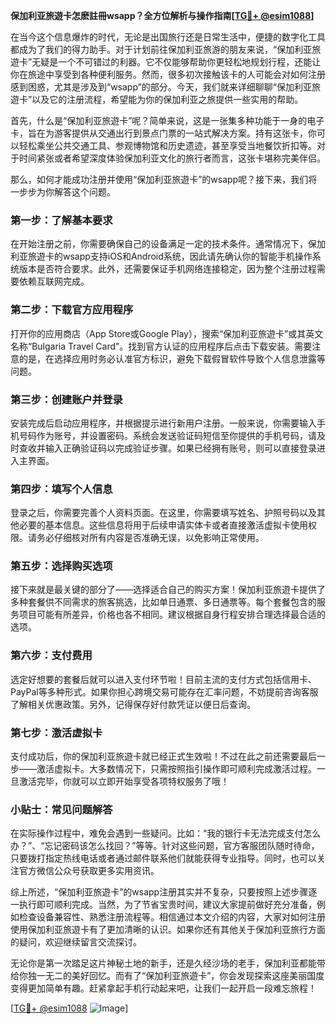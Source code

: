 **保加利亚旅遊卡怎麽註冊wsapp？全方位解析与操作指南[[TG💪+ @esim1088](https://t.me/s/esim1088)]**

在当今这个信息爆炸的时代，无论是出国旅行还是日常生活中，便捷的数字化工具都成为了我们的得力助手。对于计划前往保加利亚旅游的朋友来说，“保加利亚旅遊卡”无疑是一个不可错过的利器。它不仅能够帮助你更轻松地规划行程，还能让你在旅途中享受到各种便利服务。然而，很多初次接触该卡的人可能会对如何注册感到困惑，尤其是涉及到“wsapp”的部分。今天，我们就来详细聊聊“保加利亚旅遊卡”以及它的注册流程，希望能为你的保加利亚之旅提供一些实用的帮助。

首先，什么是“保加利亚旅遊卡”呢？简单来说，这是一张集多种功能于一身的电子卡，旨在为游客提供从交通出行到景点门票的一站式解决方案。持有这张卡，你可以轻松乘坐公共交通工具、参观博物馆和历史遗迹，甚至享受当地餐饮折扣等。对于时间紧张或者希望深度体验保加利亚文化的旅行者而言，这张卡堪称完美伴侣。

那么，如何才能成功注册并使用“保加利亚旅遊卡”的wsapp呢？接下来，我们将一步步为你解答这个问题。

### 第一步：了解基本要求

在开始注册之前，你需要确保自己的设备满足一定的技术条件。通常情况下，保加利亚旅遊卡的wsapp支持iOS和Android系统，因此请先确认你的智能手机操作系统版本是否符合要求。此外，还需要保证手机网络连接稳定，因为整个注册过程需要依赖互联网完成。

### 第二步：下载官方应用程序

打开你的应用商店（App Store或Google Play），搜索“保加利亚旅遊卡”或其英文名称“Bulgaria Travel Card”。找到官方认证的应用程序后点击下载安装。需要注意的是，在选择应用时务必认准官方标识，避免下载假冒软件导致个人信息泄露等问题。

### 第三步：创建账户并登录

安装完成后启动应用程序，并根据提示进行新用户注册。一般来说，你需要输入手机号码作为账号，并设置密码。系统会发送验证码短信至你提供的手机号码，请及时查收并输入正确验证码以完成验证步骤。如果已经拥有账号，则可以直接登录进入主界面。

### 第四步：填写个人信息

登录之后，你需要完善个人资料页面。在这里，你需要填写姓名、护照号码以及其他必要的基本信息。这些信息将用于后续申请实体卡或者直接激活虚拟卡使用权限。请务必仔细核对所有内容是否准确无误，以免影响正常使用。

### 第五步：选择购买选项

接下来就是最关键的部分了——选择适合自己的购买方案！保加利亚旅遊卡提供了多种套餐供不同需求的旅客挑选，比如单日通票、多日通票等。每个套餐包含的服务项目可能有所差异，价格也各不相同。建议根据自身行程安排合理选择最合适的选项。

### 第六步：支付费用

选定好想要的套餐后就可以进入支付环节啦！目前主流的支付方式包括信用卡、PayPal等多种形式。如果你担心跨境交易可能存在汇率问题，不妨提前咨询客服了解相关优惠政策。另外，记得保存好付款凭证以便日后查询。

### 第七步：激活虚拟卡

支付成功后，你的保加利亚旅遊卡就已经正式生效啦！不过在此之前还需要最后一步——激活虚拟卡。大多数情况下，只需按照指引操作即可顺利完成激活过程。一旦激活完毕，你就可以立即开始享受各项特权服务了哦！

### 小贴士：常见问题解答

在实际操作过程中，难免会遇到一些疑问。比如：“我的银行卡无法完成支付怎么办？”、“忘记密码该怎么找回？”等等。针对这些问题，官方客服团队随时待命，只要拨打指定热线电话或者通过邮件联系他们就能获得专业指导。同时，也可以关注官方微信公众号获取更多实用资讯。

综上所述，“保加利亚旅遊卡”的wsapp注册其实并不复杂，只要按照上述步骤逐一执行即可顺利完成。当然，为了节省宝贵时间，建议大家提前做好充分准备，例如检查设备兼容性、熟悉注册流程等。相信通过本文介绍的内容，大家对如何注册使用保加利亚旅遊卡有了更加清晰的认识。如果你还有其他关于保加利亚旅行方面的疑问，欢迎继续留言交流探讨。

无论你是第一次踏足这片神秘土地的新手，还是久经沙场的老手，保加利亚都能带给你独一无二的美好回忆。而有了“保加利亚旅遊卡”，你会发现探索这座美丽国度变得更加简单有趣。赶紧拿起手机行动起来吧，让我们一起开启一段难忘旅程！

[[TG💪+ @esim1088](https://t.me/s/esim1088) ![Image](https://i.postimg.cc/4NQfJmqS/Snipaste-2025-05-13-00-14-12.png)]